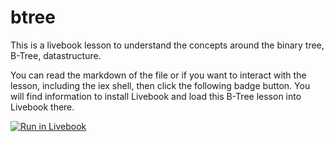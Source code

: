 # btree
This is a livebook lesson to understand the concepts around the binary tree, B-Tree, datastructure.

You can read the markdown of the file or if you want to interact with the lesson, including the iex shell, then click the following badge button.
You will find information to install Livebook and load this B-Tree lesson into Livebook there.

[![Run in Livebook](https://livebook.dev/badge/v1/blue.svg)](https://livebook.dev/run?url=https%3A%2F%2Fgithub.com%2FBillboz%2Fbtree%2Fblob%2Fmaster%2Fbtree.livemd)
